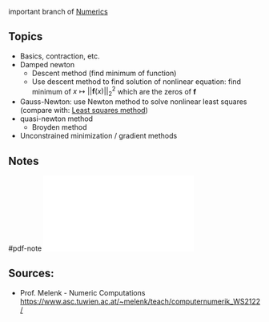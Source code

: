 
important branch of [Numerics](Numerics.md)


## Topics
- Basics, contraction, etc.
- Damped newton
	- Descent method (find minimum of function)
	- Use descent method to find solution of nonlinear equation: find minimum of $x\mapsto||\boldsymbol{f}(x)||^2_2$  which are the zeros of $\boldsymbol{f}$ 
- Gauss-Newton: use Newton method to solve nonlinear least squares (compare with: [Least squares method](Least%20squares%20method.md))
- quasi-newton method
	- Broyden method
- Unconstrained minimization / gradient methods


## Notes
#pdf-note 
![numerics-14-18-linearsystems.pdf](numerics-14-18-linearsystems.pdf)


## Sources:
- Prof. Melenk - Numeric Computations https://www.asc.tuwien.ac.at/~melenk/teach/computernumerik_WS2122/